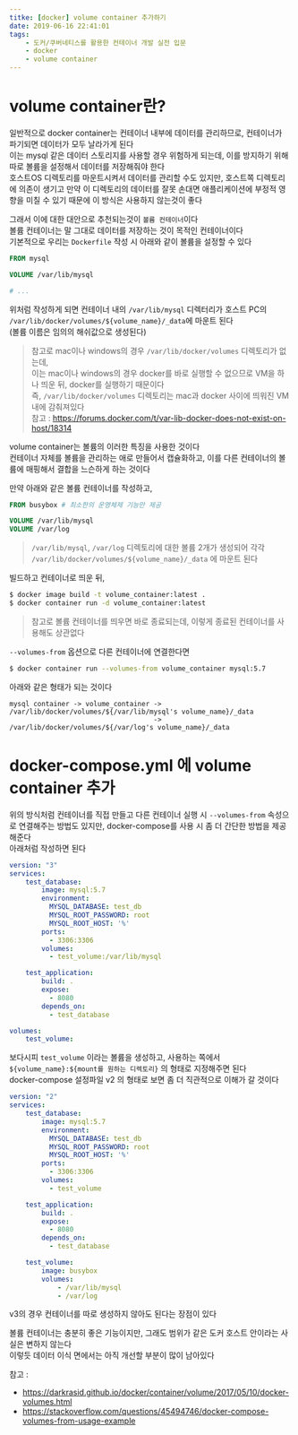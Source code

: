 ```yaml
---
titke: [docker] volume container 추가하기
date: 2019-06-16 22:41:01
tags:
    - 도커/쿠버네티스를 활용한 컨테이너 개발 실전 입문
    - docker
    - volume container
---
```


# volume container란?
일반적으로 docker container는 컨테이너 내부에 데이터를 관리하므로, 컨테이너가 파기되면 데이터가 모두 날라가게 된다  
이는 mysql 같은 데이터 스토리지를 사용할 경우 위험하게 되는데, 이를 방지하기 위해 따로 볼륨을 설정해서 데이터를 저장해줘야 한다  
호스트OS 디렉토리를 마운트시켜서 데이터를 관리할 수도 있지만, 호스트쪽 디렉토리에 의존이 생기고 만약 이 디렉토리의 데이터를 잘못 손대면 애플리케이션에 부정적 영향을 미칠 수 있기 때문에 이 방식은 사용하지 않는것이 좋다  

그래서 이에 대한 대안으로 추천되는것이 `볼륨 컨테이너`이다  
볼륨 컨테이너는 말 그대로 데이터를 저장하는 것이 목적인 컨테이너이다  
기본적으로 우리는 `Dockerfile` 작성 시 아래와 같이 볼륨을 설정할 수 있다  
```dockerfile
FROM mysql

VOLUME /var/lib/mysql

# ...
```

위처럼 작성하게 되면 컨테이너 내의 `/var/lib/mysql` 디렉터리가 호스트 PC의 `/var/lib/docker/volumes/${volume_name}/_data`에 마운트 된다  
(볼륨 이름은 임의의 해쉬값으로 생성된다)  
> 참고로 mac이나 windows의 경우 `/var/lib/docker/volumes` 디렉토리가 없는데,  
> 이는 mac이나 windows의 경우 docker를 바로 실행할 수 없으므로 VM을 하나 띄운 뒤, docker를 실행하기 때문이다  
> 즉, `/var/lib/docker/volumes` 디렉토리는 mac과 docker 사이에 띄워진 VM 내에 감춰져있다  
> 참고 : <https://forums.docker.com/t/var-lib-docker-does-not-exist-on-host/18314>  

volume container는 볼륨의 이러한 특징을 사용한 것이다  
컨테이너 자체를 볼륨을 관리하는 애로 만들어서 캡슐화하고, 이를 다른 컨테이너의 볼륨에 매핑해서 결합을 느슨하게 하는 것이다  

만약 아래와 같은 볼륨 컨테이너를 작성하고,  
```dockerfile
FROM busybox # 최소한의 운영체제 기능만 제공

VOLUME /var/lib/mysql
VOLUME /var/log
```
> `/var/lib/mysql`, `/var/log` 디렉토리에 대한 볼륨 2개가 생성되어 각각 `/var/lib/docker/volumes/${volume_name}/_data` 에 마운트 된다  

빌드하고 컨테이너로 띄운 뒤,
```sh
$ docker image build -t volume_container:latest .
$ docker container run -d volume_container:latest
```
> 참고로 볼륨 컨테이너를 띄우면 바로 종료되는데, 이렇게 종료된 컨테이너를 사용해도 상관없다

`--volumes-from` 옵션으로 다른 컨테이너에 연결한다면  
```sh
$ docker container run --volumes-from volume_container mysql:5.7
```

아래와 같은 형태가 되는 것이다  
```
mysql container -> volume_container -> /var/lib/docker/volumes/${/var/lib/mysql's volume_name}/_data
                                    -> /var/lib/docker/volumes/${/var/log's volume_name}/_data
```

# docker-compose.yml 에 volume container 추가  
위의 방식처럼 컨테이너를 직접 만들고 다른 컨테이너 실행 시 `--volumes-from` 속성으로 연결해주는 방법도 있지만, docker-compose를 사용 시 좀 더 간단한 방법을 제공해준다  
아래처럼 작성하면 된다  
```yml
version: "3"
services:
    test_database:
        image: mysql:5.7
        environment:
          MYSQL_DATABASE: test_db
          MYSQL_ROOT_PASSWORD: root
          MYSQL_ROOT_HOST: '%'
        ports:
          - 3306:3306
        volumes:
          - test_volume:/var/lib/mysql

    test_application:
        build: .
        expose:
          - 8080
        depends_on:
          - test_database

volumes:
    test_volume:
```

보다시피 `test_volume` 이라는 볼륨을 생성하고, 사용하는 쪽에서 `${volume_name}:${mount를 원하는 디렉토리}` 의 형태로 지정해주면 된다  
docker-compose 설정파일 v2 의 형태로 보면 좀 더 직관적으로 이해가 갈 것이다  
```yml
version: "2"
services:
    test_database:
        image: mysql:5.7
        environment:
          MYSQL_DATABASE: test_db
          MYSQL_ROOT_PASSWORD: root
          MYSQL_ROOT_HOST: '%'
        ports:
          - 3306:3306
        volumes:
          - test_volume

    test_application:
        build: .
        expose:
          - 8080
        depends_on:
          - test_database

    test_volume:
        image: busybox
        volumes:
            - /var/lib/mysql
            - /var/log
```
v3의 경우 컨테이너를 따로 생성하지 않아도 된다는 장점이 있다  

볼륨 컨테이너는 충분히 좋은 기능이지만, 그래도 범위가 같은 도커 호스트 안이라는 사실은 변하지 않는다  
이렇듯 데이터 이식 면에서는 아직 개선할 부분이 많이 남아있다

참고 :  
- <https://darkrasid.github.io/docker/container/volume/2017/05/10/docker-volumes.html>  
- <https://stackoverflow.com/questions/45494746/docker-compose-volumes-from-usage-example>

<!-- more -->